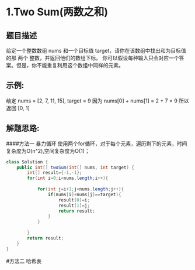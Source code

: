 1.Two Sum(两数之和)
=======
题目描述
-----
给定一个整数数组 nums 和一个目标值 target，请你在该数组中找出和为目标值的那 两个 整数，并返回他们的数组下标。
你可以假设每种输入只会对应一个答案。但是，你不能重复利用这个数组中同样的元素。

示例:    
---
给定 nums = [2, 7, 11, 15], target = 9
因为 nums[0] + nums[1] = 2 + 7 = 9
所以返回 [0, 1]

  解题思路:
---

####方法一 暴力循环
使用两个for循环，对于每个元素，遍历剩下的元素，时间复杂度为O(n^2),空间复杂度为O(1)；
```java
class Solution {
    public int[] twoSum(int[] nums, int target) {
        int[] result={-1,-1};
        for(int i=0;i<nums.length;i++){
            
            for(int j=i+1;j<nums.length;j++){
                if(nums[i]+nums[j]==target){
                    result[0]=i;
                    result[1]=j;
                    return result;
                }
            }
            
        }
        return result;
    }
}
```
#方法二 哈希表


